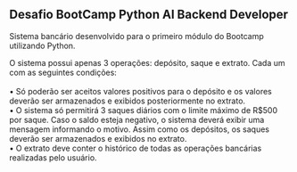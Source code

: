 ## Desafio BootCamp Python AI Backend Developer

Sistema bancário desenvolvido para o primeiro módulo do Bootcamp utilizando Python. 

O sistema possui apenas 3 operações: depósito, saque e extrato. Cada um com as seguintes condições:<br><br>
• Só poderão ser aceitos valores positivos para o depósito e os valores deverão ser armazenados e exibidos posteriormente no extrato.<br>
• O sistema só permitirá 3 saques diários com o limite máximo de R$500 por saque. Caso o saldo esteja negativo, o sistema deverá exibir uma
mensagem informando o motivo. Assim como os depósitos, os saques deverão ser armazenados e exibidos no extrato. <br>
• O extrato deve conter o histórico de todas as operações bancárias realizadas pelo usuário. 
